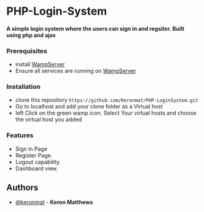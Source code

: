 # PHP-Login-System

#### A simple login system where the users can sign in and regsiter. Built using php and ajax

### Prerequisites

- install [WampServer](http://www.wampserver.com/en/#download-wrapper)
- Ensure all services are running on [WampServer](http://www.wampserver.com/en/#download-wrapper)

### Installation

- clone this repository `https://github.com/Keronmat/PHP-LoginSystem.git`
- Go to localhost and add your clone folder as a Virtual host
- left Click on the green wamp icon. Select Your virtual hosts and choose the virtual host you added

### Features

- Sign in Page
- Register Page.
- Logout capability.
- Dashboard view.

## Authors

- [@keronmat](https://github.com/keronmat) - **Keron Matthews**
